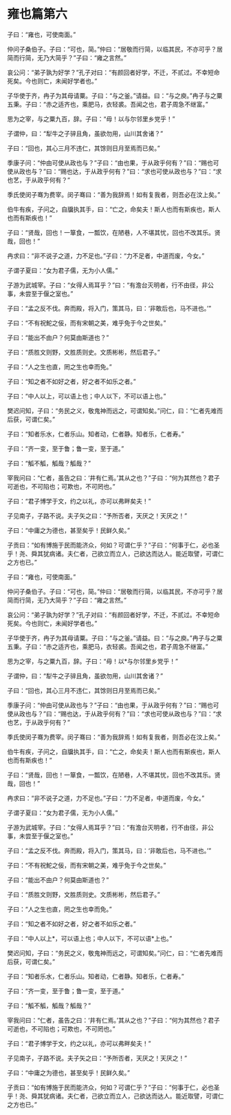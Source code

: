 # 雍也篇第六

子曰：“雍也，可使南面。”

仲问子桑伯子。子曰：“可也，简。”仲曰：“居敬而行简，以临其民，不亦可乎？居简而行简，无乃大简乎？”子曰：“雍之言然。”

哀公问：“弟子孰为好学？”孔子对曰：“有颜回者好学，不迁，不贰过。不幸短命死矣。今也则亡，未闻好学者也。”

子华使于齐，冉子为其母请粟。子曰：“与之釜。”请益。曰：“与之庾。”冉子与之粟五秉。子曰：“赤之适齐也，乘肥马，衣轻裘。吾闻之也，君子周急不继富。”

思为之宰，与之粟九百，辞。子曰：“毋！以与尔邻里乡党乎！”

子谓仲，曰：“犁牛之子骍且角，虽欲勿用，山川其舍诸？”

子曰：“回也，其心三月不违仁，其馀则日月至焉而已矣。”

季康子问：“仲由可使从政也与？”子曰：“由也果，于从政乎何有？”曰：“赐也可使从政也与？”曰：“赐也达，于从政乎何有？”曰：“求也可使从政也与？”曰：“求也艺，于从政乎何有？”

季氏使闵子骞为费宰。闵子骞曰：“善为我辞焉！如有复我者，则吾必在汶上矣。”

伯牛有疾，子问之，自牖执其手，曰：“亡之，命矣夫！斯人也而有斯疾也，斯人也而有斯疾也！”

子曰：“贤哉，回也！一箪食，一瓢饮，在陋巷，人不堪其忧，回也不改其乐。贤哉，回也！”

冉求曰：“非不说子之道，力不足也。”子曰：“力不足者，中道而废，今女。”

子谓子夏曰：“女为君子儒，无为小人儒。”

子游为武城宰。子曰：“女得人焉耳乎？”曰：“有澹台灭明者，行不由径，非公事，未尝至于偃之室也。”

子曰：“孟之反不伐。奔而殿，将入门，策其马，曰：‘非敢后也，马不进也。’”

子曰：“不有祝鮀之佞，而有宋朝之美，难乎免于今之世矣。”

子曰：“能出不由户？何莫由斯道也？”

子曰：“质胜文则野，文胜质则史。文质彬彬，然后君子。”

子曰：“人之生也直，罔之生也幸而免。”

子曰：“知之者不如好之者，好之者不如乐之者。”

子曰：“中人以上，可以语上也；中人以下，不可以语上也。”

樊迟问知，子曰：“务民之义，敬鬼神而远之，可谓知矣。”问仁，曰：“仁者先难而后获，可谓仁矣。”

子曰：“知者乐水，仁者乐山。知者动，仁者静。知者乐，仁者寿。”

子曰：“齐一变，至于鲁；鲁一变，至于道。”

子曰：“觚不觚，觚哉？觚哉？”

宰我问曰：“仁者，虽告之曰：‘井有仁焉。’其从之也？”子曰：“何为其然也？君子可逝也，不可陷也；可欺也，不可罔也。”

子曰：“君子博学于文，约之以礼，亦可以弗畔矣夫！”

子见南子，子路不说。夫子矢之曰：“予所否者，天厌之！天厌之！”

子曰：“中庸之为德也，甚至矣乎！民鲜久矣。”

子贡曰：“如有博施于民而能济众，何如？可谓仁乎？”子曰：“何事于仁，必也圣乎！尧、舜其犹病诸。夫仁者，己欲立而立人，己欲达而达人。能近取譬，可谓仁之方也已。”

子曰：“雍也，可使南面。”

仲问子桑伯子。子曰：“可也，简。”仲曰：“居敬而行简，以临其民，不亦可乎？居简而行简，无乃大简乎？”子曰：“雍之言然。”

哀公问：“弟子孰为好学？”孔子对曰：“有颜回者好学，不迁，不贰过。不幸短命死矣。今也则亡，未闻好学者也。”

子华使于齐，冉子为其母请粟。子曰：“与之釜。”请益。曰：“与之庾。”冉子与之粟五秉。子曰：“赤之适齐也，乘肥马，衣轻裘。吾闻之也，君子周急不继富。”

思为之宰，与之粟九百，辞。子曰：“毋！以\*与尔邻里乡党乎！”

子谓仲，曰：“犁牛之子骍且角，虽欲勿用，山川其舍诸？”

子曰：“回也，其心三月不违仁，其馀则日月至焉而已矣。”

季康子问：“仲由可使从政也与？”子曰：“由也果，于从政乎何有？”曰：“赐也可使从政也与？”曰：“赐也达，于从政乎何有？”曰：“求也可使从政也与？”曰：“求也艺，于从政乎何有？”

季氏使闵子骞为费宰。闵子骞曰：“善为我辞焉！如有复我者，则吾必在汶上矣。”

伯牛有疾，子问之，自牖执其手，曰：“亡之，命矣夫！斯人也而有斯疾也，斯人也而有斯疾也！”

子曰：“贤哉，回也！一箪食，一瓢饮，在陋巷，人不堪其忧，回也不改其乐。贤哉，回也！”

冉求曰：“非不说子之道，力不足也。”子曰：“力不足者，中道而废，今女。”

子谓子夏曰：“女为君子儒，无为小人儒。”

子游为武城宰。子曰：“女得人焉耳乎？”曰：“有澹台灭明者，行不由径，非公事，未尝至于偃之室也。”

子曰：“孟之反不伐。奔而殿，将入门，策其马，曰：‘非敢后也，马不进也。’”

子曰：“不有祝鮀之佞，而有宋朝之美，难乎免于今之世矣。”

子曰：“能出不由户？何莫由斯道也？”

子曰：“质胜文则野，文胜质则史。文质彬彬，然后君子。”

子曰：“人之生也直，罔之生也幸而免。”

子曰：“知之者不如好之者，好之者不如乐之者。”

子曰：“中人以上\*，可以语上也；中人以下，不可以语\*上也。”

樊迟问知，子曰：“务民之义，敬鬼神而远之，可谓知矣。”问仁，曰：“仁者先难而后获，可谓仁矣。”

子曰：“知者乐水，仁者乐山。知者动，仁者静。知者乐，仁者寿。”

子曰：“齐一变，至于鲁；鲁一变，至于道。”

子曰：“觚不觚，觚哉？觚哉？”

宰我问曰：“仁者，虽告之曰：‘井有仁焉。’其从之也？”子曰：“何为其然也？君子可逝也，不可陷也；可欺也，不可罔也。”

子曰：“君子博学于文，约之以礼，亦可以弗畔矣夫！”

子见南子，子路不说。夫子矢之曰：“予所否者，天厌之！天厌之！”

子曰：“中庸之为德也，甚至矣乎！民鲜久矣。”

子贡曰：“如有博施于民而能济众，何如？可谓仁乎？”子曰：“何事于仁，必也圣乎！尧、舜其犹病诸。夫仁者，己欲立而立人，己欲达而达人。能近取譬，可谓仁之方也已。”
